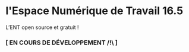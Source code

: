 # l'Espace Numérique de Travail 16.5
L’ENT open source et gratuit !
### [ EN COURS DE DÉVELOPPEMENT /!\ ]
